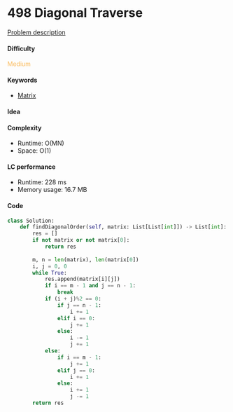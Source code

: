 498 Diagonal Traverse
=======================
[Problem description](https://leetcode.com/problems/diagonal-traverse/)

#### Difficulty
<span style="color:#FABC60">Medium</span>

#### Keywords
- [Matrix](../categories/matrix.md)

#### Idea

#### Complexity
- Runtime: O(MN)
- Space: O(1)

#### LC performance
- Runtime: 228 ms
- Memory usage: 16.7 MB

#### Code
```python
class Solution:
    def findDiagonalOrder(self, matrix: List[List[int]]) -> List[int]:
        res = []
        if not matrix or not matrix[0]:
            return res
        
        m, n = len(matrix), len(matrix[0])
        i, j = 0, 0
        while True:
            res.append(matrix[i][j])
            if i == m - 1 and j == n - 1:
                break
            if (i + j)%2 == 0:
                if j == n - 1:
                    i += 1
                elif i == 0:
                    j += 1
                else:
                    i -= 1
                    j += 1
            else:
                if i == m - 1:
                    j += 1
                elif j == 0:
                    i += 1
                else:
                    i += 1
                    j -= 1
        return res
```